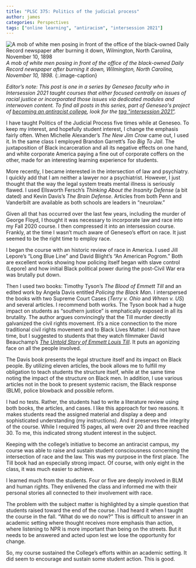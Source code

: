 ```yaml
---
title: "PLSC 375: Politics of the judicial process" 
author: james
categories: Perspectives
tags: ["online learning", "antiracism", "intersession 2021"]
---
```


![A mob of white men posing in front of the office of the black-owned Daily Record newspaper after burning it down, Wilmington, North Carolina, November 10, 1898](https://cdn.nybooks.com/wp-content/uploads/2020/10/blight_1-111920.jpg)
*A mob of white men posing in front of the office of the black-owned Daily Record newspaper after burning it down, Wilmington, North Carolina, November 10, 1898.* {:.image-caption}

*Editor’s note: This post is one in a series by Geneseo faculty who in Intersession 2021 taught courses that either focused centrally on issues of racial justice or incorporated those issues via dedicated modules and interwoven content. To find all posts in this series, part of Geneseo's project of [<u>becoming an antiracist college</u>](https://www.geneseo.edu/tlc/becoming-antiracist-college-project), look for the [tag "intersession 2021"](/labels#tags).*

<span class="drop">I</span> have taught Politics of the Judicial Process five times while at Geneseo. To keep my interest, and hopefully student interest, I change the emphasis fairly often. When Michelle Alexander’s *The New Jim Crow* came out, I used it. In the same class I employed Brandon Garrett’s *Too Big To Jail*. The juxtaposition of Black incarceration and all its negative effects on one hand, and white corporate America paying a fine out of corporate coffers on the other, made for an interesting learning experience for students.

<!--more-->

More recently, I became interested in the intersection of law and psychiatry. I quickly add that I am neither a lawyer nor a psychiatrist. However, I just thought that the way the legal system treats mental illness is seriously flawed. I used Ellsworth Fersch’s *Thinking About the Insanity Defense* (a bit dated) and Kevin Davis’s *The Brain Defense*. Articles from both Penn and Vanderbilt are available as both schools are leaders in “neurolaw.”

Given all that has occurred over the last few years, including the murder of George Floyd, I thought it was necessary to incorporate law and race into my Fall 2020 course. I then compressed it into an intersession course. Frankly, at the time I wasn’t much aware of Geneseo’s effort on race. It just seemed to be the right time to employ race.

I began the course with an historic review of race in America. I used Jill Lepore’s “Long Blue Line” and David Blight’s “An American Pogrom.” Both are excellent works showing how policing itself began with slave control (Lepore) and how initial Black political power during the post-Civil War era was brutally put down.

Then I used two books: Timothy Tyson’s *The Blood of Emmett Till* and an edited work by Angela Davis entitled *Policing the Black Man*. I interspersed the books with two Supreme Court Cases (*Terry v. Ohio* and *Whren v. US*) and several articles. I recommend both works. The Tyson book had a huge impact on students as “southern justice” is emphatically exposed in all its brutality. The author argues convincingly that the Till murder directly galvanized the civil rights movement. It’s a nice connection to the more traditional civil rights movement and to Black Lives Matter. I did not have time, but I suggested to students that they watch filmmaker David Beauchamp’s [*<span class="underline">The Untold Story of Emmett Louis Till</span>*](https://www.imdb.com/title/tt0475420/). It puts an agonizing face on all the people involved.

The Davis book presents the legal structure itself and its impact on Black people. By utilizing eleven articles, the book allows me to fulfill my obligation to teach students the structure itself, while at the same time noting the impact of the structure on Black men. In addition, I use various articles not in the book to present systemic racism, the Black response (BLM), police blowback and possible reform.

I had no tests. Rather, the students had to write a literature review using both books, the articles, and cases. I like this approach for two reasons. It makes students read the assigned material and display a deep and sophisticated understanding (my instructions). And it preserves the integrity of the course. While I required 15 pages, all were over 20 and three reached 30. To me, this indicated strong student interest in the subject.

Keeping with the college’s initiative to become an antiracist campus, my course was able to raise and sustain student consciousness concerning the intersection of race and the law. This was my purpose in the first place. The Till book had an especially strong impact. Of course, with only eight in the class, it was much easier to achieve.

I learned much from the students. Four or five are deeply involved in BLM and human rights. They enlivened the class and informed me with their personal stories all connected to their involvement with race.

The problem with the subject matter is highlighted by a simple question that students raised toward the end of the course. I had heard it when I taught the course in the fall. “What do we do now?” This is difficult to answer in an academic setting where thought receives more emphasis than action, where listening to NPR is more important than being on the streets. But it needs to be answered and acted upon lest we lose the opportunity for change.

So, my course sustained the College’s efforts within an academic setting. It did seem to encourage and sustain some student action. This is good.
